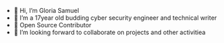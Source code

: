 - 👋 Hi, I’m Gloria Samuel
- 👀 I’m a 17year old budding cyber security engineer and technical writer
- 🌱 Open Source Contributor
- 💞️ I’m looking forward to collaborate on projects and other activitiea


<!---
Gheecodes/Gheecodes is a ✨ special ✨ repository because its `README.md` (this file) appears on your GitHub profile.
You can click the Preview link to take a look at your changes.
--->

